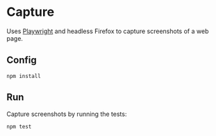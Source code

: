 # Capture

Uses [Playwright](https://playwright.dev/) and headless Firefox to capture screenshots of a web page.

## Config

```
npm install
```

## Run

Capture screenshots by running the tests:

```
npm test
```
